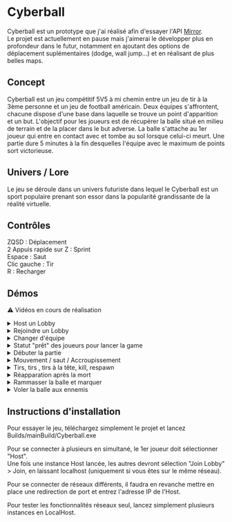 # Cyberball
 
Cyberball est un prototype que j'ai réalisé afin d'essayer l'API [Mirror](https://mirror-networking.com).  
Le projet est actuellement en pause mais j'aimerai le développer plus en profondeur dans le futur, notamment en ajoutant des options de déplacement suplémentaires (dodge, wall jump...) et en réalisant de plus belles maps.

## Concept

Cyberball est un jeu compétitif 5V5 à mi chemin entre un jeu de tir à la 3ème personne et un jeu de football américain. 
Deux équipes s'affrontent, chacune dispose d'une base dans laquelle se trouve un point d'apparition et un but.  L'objectif pour les joueurs est de récupérer la balle situé en milieu de terrain et de la placer dans le but adverse. La balle s'attache au 1er joueur qui entre en contact avec et tombe au sol lorsque celui-ci meurt. Une partie dure 5 minutes à la fin desquelles l'équipe avec le maximum de points sort victorieuse.

## Univers / Lore

Le jeu se déroule dans un univers futuriste dans lequel le Cyberball est un sport populaire prenant son essor dans la popularité grandissante de la réalité virtuelle.

## Contrôles 

ZQSD : Déplacement  
2 Appuis rapide sur Z : Sprint   
Espace : Saut  
Clic gauche : Tir  
R : Recharger  

## Démos

:warning: Vidéos en cours de réalisation

<details>
  <summary>Host un Lobby</summary>
![alt text](https://media.giphy.com/media/VTWXFDAsvFxPnNGcMX/giphy.gif)
</details>

<details>
  <summary>Rejoindre un Lobby</summary>
![alt text](https://media.giphy.com/media/nwwUzJ9k8uYQc9Anyv/giphy.gif)
</details>

<details>
  <summary>Changer d'équipe</summary>
![alt text](https://media.giphy.com/media/N6MKMzLCXrpVolIgvF/giphy.gif)
</details>

<details>
  <summary>Statut "prêt" des joueurs pour lancer la game</summary>
![alt text](https://media.giphy.com/media/mNC6Zxd9WPGpdZvd96/giphy.gif)
</details>

<details>
  <summary>Débuter la partie</summary>
![alt text](https://media.giphy.com/media/nouVdrADJ0MgmOZpZm/giphy.gif)
</details>

<details>
  <summary>Mouvement / saut / Accroupissement</summary>

</details>

<details>
  <summary>Tirs, tirs , tirs à la tête, kill, respawn</summary>
 ![alt text](https://media.giphy.com/media/UVfUAhWpsmkDTSYGZa/giphy.gif)
</details>

<details>
  <summary>Réapparation après la mort</summary>
</details>

<details>
  <summary>Rammasser la balle et marquer</summary>
</details>

<details>
  <summary>Voler la balle aux ennemis</summary>
![alt text](https://media.giphy.com/media/k1VnJ1VFXR2pXGHH0E/giphy.gif)
</details>

## Instructions d'installation

Pour essayer le jeu, téléchargez simplement le projet et lancez Builds/mainBuild/Cyberball.exe  

Pour se connecter à plusieurs en simultané, le 1er joueur doit sélectionner "Host".  
Une fois une instance Host lancée, les autres devront sélection "Join Lobby" > Join, en laissant localhost (uniquement si vous êtes sur le même réseau).  

Pour se connecter de réseaux différents, il faudra en revanche mettre en place une redirection de port et entrez l'adresse IP de l'Host.  

Pour tester les fonctionnalités réseaux seul, lancez simplement plusieurs instances en LocalHost.

